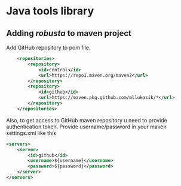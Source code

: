 # Java tools library

## Adding *robusta* to maven project

Add GitHub repository to pom file.
```xml
    <repositories>
        <repository>
            <id>central</id>
            <url>https://repo1.maven.org/maven2</url>
        </repository>
        <repository>
            <id>github</id>
            <url>https://maven.pkg.github.com/mllukasik/*</url>
        </repository>
    </repositories>
```
Also, to get access to GitHub maven repository u need to provide authentication token.
Provide username/password in your maven settings.xml like this
```xml
<servers>
    <server>
        <id>github</id>
        <username>${username}</username>
        <password>${password}</password>
    </server>
</servers>
```
